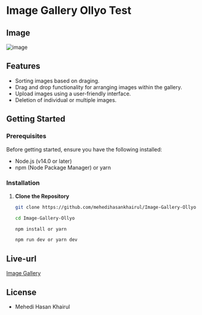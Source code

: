 # Image Gallery Ollyo Test


## Image
![image](ogallery.PNG)

## Features
- Sorting images based on draging. 
- Drag and drop functionality for arranging images within the gallery.
- Upload images using a user-friendly interface.
- Deletion of individual or multiple images.

## Getting Started

### Prerequisites

Before getting started, ensure you have the following installed:
- Node.js (v14.0 or later)
- npm (Node Package Manager) or yarn

### Installation

1. **Clone the Repository**

   ```bash
   git clone https://github.com/mehedihasankhairul/Image-Gallery-Ollyo.git

   cd Image-Gallery-Ollyo

   npm install or yarn

   npm run dev or yarn dev

   ```



## Live-url

[Image Gallery](https://https://ogallery.vercel.app)


## License
- Mehedi Hasan Khairul